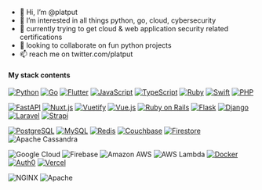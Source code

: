 - 👋 Hi, I’m @platput
- 👀 I’m interested in all things python, go, cloud, cybersecurity
- 🌱 currently trying to get cloud & web application security related certifications
- 💞️ looking to collaborate on fun python projects
- 📫 reach me on twitter.com/platput

#### My stack contents

[![Python](https://img.shields.io/badge/Python-3776AB.svg?style=for-the-badge&logo=Python&logoColor=white)]()
[![Go](https://img.shields.io/badge/Go-00ADD8.svg?style=for-the-badge&logo=Go&logoColor=white)]()
[![Flutter](https://img.shields.io/badge/Flutter-02569B.svg?style=for-the-badge&logo=Flutter&logoColor=white)]()
[![JavaScript](https://img.shields.io/badge/JavaScript-F7DF1E.svg?style=for-the-badge&logo=JavaScript&logoColor=black)]()
[![TypeScript](https://img.shields.io/badge/TypeScript-3178C6.svg?style=for-the-badge&logo=TypeScript&logoColor=white)]()
[![Ruby](https://img.shields.io/badge/Ruby-CC342D.svg?style=for-the-badge&logo=Ruby&logoColor=white)]()
[![Swift](https://img.shields.io/badge/Swift-F05138.svg?style=for-the-badge&logo=Swift&logoColor=white)]()
[![PHP](https://img.shields.io/badge/PHP-777BB4.svg?style=for-the-badge&logo=PHP&logoColor=white)]()

[![FastAPI](https://img.shields.io/badge/FastAPI-009688.svg?style=for-the-badge&logo=FastAPI&logoColor=white)]()
[![Nuxt.js](https://img.shields.io/badge/Nuxt.js-00DC82.svg?style=for-the-badge&logo=nuxtdotjs&logoColor=white)]()
[![Vuetify](https://img.shields.io/badge/Vuetify-1867C0.svg?style=for-the-badge&logo=Vuetify&logoColor=white)]()
[![Vue.js](https://img.shields.io/badge/Vue.js-4FC08D.svg?style=for-the-badge&logo=vuedotjs&logoColor=white)]()
[![Ruby on Rails](https://img.shields.io/badge/Ruby%20on%20Rails-CC0000.svg?style=for-the-badge&logo=Ruby-on-Rails&logoColor=white)]()
[![Flask](https://img.shields.io/badge/Flask-000000.svg?style=for-the-badge&logo=Flask&logoColor=white)]()
[![Django](https://img.shields.io/badge/Django-092E20.svg?style=for-the-badge&logo=Django&logoColor=white)]()
[![Laravel](https://img.shields.io/badge/Laravel-FF2D20.svg?style=for-the-badge&logo=Laravel&logoColor=white)]()
[![Strapi](https://img.shields.io/badge/strapi-4945ff.svg?style=for-the-badge&logo=Strapi&logoColor=white)]()

[![PostgreSQL](https://img.shields.io/badge/PostgreSQL-4169E1.svg?style=for-the-badge&logo=PostgreSQL&logoColor=white)]()
[![MySQL](https://img.shields.io/badge/MySQL-4479A1.svg?style=for-the-badge&logo=MySQL&logoColor=white)]()
[![Redis](https://img.shields.io/badge/Redis-DC382D.svg?style=for-the-badge&logo=Redis&logoColor=white)]()
[![Couchbase](https://img.shields.io/badge/Couchbase-EA2328.svg?style=for-the-badge&logo=Couchbase&logoColor=white)]()
[![Firestore](https://img.shields.io/badge/Firestore-FFCA28.svg?style=for-the-badge&logo=Firestore&logoColor=black)]()
![Apache Cassandra](https://img.shields.io/badge/Apache%20Cassandra-1287B1.svg?style=for-the-badge&logo=Apache-Cassandra&logoColor=white)

![Google Cloud](https://img.shields.io/badge/Google%20Cloud-4285F4.svg?style=for-the-badge&logo=Google-Cloud&logoColor=white)
![Firebase](https://img.shields.io/badge/Firebase-FFCA28.svg?style=for-the-badge&logo=Firebase&logoColor=black)
![Amazon AWS](https://img.shields.io/badge/Amazon%20AWS-232F3E.svg?style=for-the-badge&logo=Amazon-AWS&logoColor=white)
![AWS Lambda](https://img.shields.io/badge/AWS%20Lambda-FF9900.svg?style=for-the-badge&logo=AWS-Lambda&logoColor=white)
[![Docker](https://img.shields.io/badge/Docker-2496ED.svg?style=for-the-badge&logo=Docker&logoColor=white)]()
[![Auth0](https://img.shields.io/badge/Auth0-EB5424.svg?style=for-the-badge&logo=Auth0&logoColor=white)]()
[![Vercel](https://img.shields.io/badge/vercel-808080.svg?style=for-the-badge&logo=Vercel&logoColor=white)]()
 
![NGINX](https://img.shields.io/badge/NGINX-009639.svg?style=for-the-badge&logo=NGINX&logoColor=white)
![Apache](https://img.shields.io/badge/Apache-D22128.svg?style=for-the-badge&logo=Apache&logoColor=white)
<!---
platput/platput is a ✨ special ✨ repository because its `README.md` (this file) appears on your GitHub profile.
You can click the Preview link to take a look at your changes.
--->
